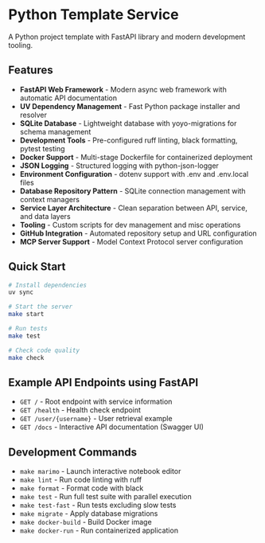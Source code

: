# Python Template Service

A Python project template with FastAPI library and modern development tooling.

## Features

- **FastAPI Web Framework** - Modern async web framework with automatic API documentation
- **UV Dependency Management** - Fast Python package installer and resolver  
- **SQLite Database** - Lightweight database with yoyo-migrations for schema management
- **Development Tools** - Pre-configured ruff linting, black formatting, pytest testing
- **Docker Support** - Multi-stage Dockerfile for containerized deployment
- **JSON Logging** - Structured logging with python-json-logger
- **Environment Configuration** - dotenv support with .env and .env.local files
- **Database Repository Pattern** - SQLite connection management with context managers
- **Service Layer Architecture** - Clean separation between API, service, and data layers
- **Tooling** - Custom scripts for dev management and misc operations
- **GitHub Integration** - Automated repository setup and URL configuration
- **MCP Server Support** - Model Context Protocol server configuration

## Quick Start

```bash
# Install dependencies
uv sync

# Start the server  
make start

# Run tests
make test

# Check code quality
make check
```

## Example API Endpoints using FastAPI

- `GET /` - Root endpoint with service information
- `GET /health` - Health check endpoint
- `GET /user/{username}` - User retrieval example
- `GET /docs` - Interactive API documentation (Swagger UI)

## Development Commands

- `make marimo` - Launch interactive notebook editor
- `make lint` - Run code linting with ruff
- `make format` - Format code with black  
- `make test` - Run full test suite with parallel execution
- `make test-fast` - Run tests excluding slow tests
- `make migrate` - Apply database migrations
- `make docker-build` - Build Docker image
- `make docker-run` - Run containerized application

